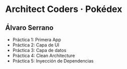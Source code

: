 # Architect Coders · Pokédex

## Álvaro Serrano

- Práctica 1: Primera App
- Práctica 2: Capa de UI
- Práctica 3: Capa de datos
- Práctica 4: Clean Architecture
- Práctica 5: Inyección de Dependencias
